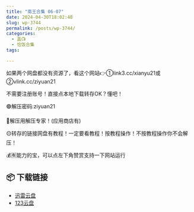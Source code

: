 ```yaml
---
title: "南王合集 06-07"
date: 2024-04-30T18:02:48
slug: wp-3744
permalink: /posts/wp-3744/
categories:
  - 盖📺
  - 恰饭合集
tags:

---
```


如果两个网盘都没有资源了，看这个网站👉①link3.cc/xianyu21或②vlink.cc/ziyuan21

不需要注册账号！直接点本地下载转存OK？懂吧！

🟢解压密码:ziyuan21

🔵解压用解压专家！(应用商店有)

🟡转存的链接网盘有教程！一定要看教程！按教程操作！不按教程操作你不会解压！

💰🈶能力的宝，可以点左下角赞赏支持一下网站运行

## 📦 下载链接
- [迅雷云盘](https://blziyuan21.com/pay-download/3744?key=fed9b8c39e&down_id=0)
- [123云盘](https://blziyuan21.com/pay-download/3744?key=fed9b8c39e&down_id=1)

